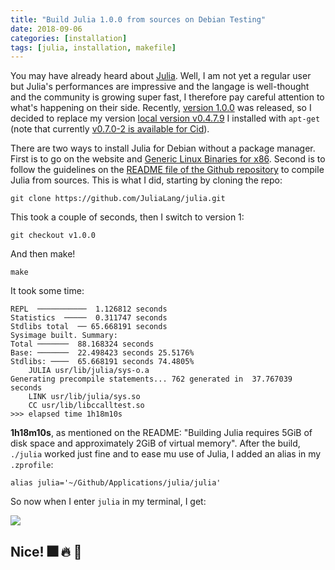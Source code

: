 ```yaml
---
title: "Build Julia 1.0.0 from sources on Debian Testing"
date: 2018-09-06
categories: [installation]
tags: [julia, installation, makefile]
---
```


You may have already heard about [Julia](https://julialang.org/). Well, I am not
yet a regular user but Julia's performances are impressive and the langage is
well-thought and the community is growing super fast, I therefore pay careful
attention to what's happening on their side. Recently, [version 1.0.0](https://juliacomputing.com/press/2018/08/10/Julia-1.0-Released.html)
was released, so I decided to replace my version [local version v0.4.7.9](https://packages.debian.org/fr/strecth/julia) I installed with
`apt-get` (note that currently [v0.7.0-2 is available for Cid](https://packages.debian.org/fr/sid/julia)).

There are two ways to install Julia for Debian without a package manager.
First is to go on the website and [Generic Linux Binaries for x86](https://julialang.org/downloads/platform.html#generic-binaries). Second
is to follow the guidelines on the [README file of the Github repository](https://github.com/JuliaLang/julia) to compile Julia
from sources. This is what I did, starting by cloning the repo:

```
git clone https://github.com/JuliaLang/julia.git
```

This took a couple of seconds, then I switch to version 1:

```
git checkout v1.0.0
```

And then make!

```
make
```

It took some time:

```
REPL  ───────────  1.126812 seconds
Statistics  ─────  0.311747 seconds
Stdlibs total  ── 65.668191 seconds
Sysimage built. Summary:
Total ───────  88.168324 seconds
Base: ───────  22.498423 seconds 25.5176%
Stdlibs: ────  65.668191 seconds 74.4805%
    JULIA usr/lib/julia/sys-o.a
Generating precompile statements... 762 generated in  37.767039 seconds
    LINK usr/lib/julia/sys.so
    CC usr/lib/libccalltest.so
>>> elapsed time 1h18m10s
```

**1h18m10s**, as mentioned on the README: "Building Julia requires 5GiB of
disk space and approximately 2GiB of virtual memory". After the build,
`./julia` worked just fine and to ease mu use of Julia, I added an alias in
my `.zprofile`:
```
alias julia='~/Github/Applications/julia/julia'
```

So now when I enter `julia` in my terminal, I get:


![](/notes/julia/juliaV1.png)


## Nice! :fireworks: :fire: :star2:
